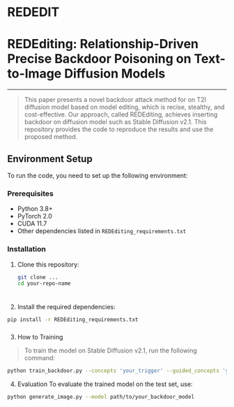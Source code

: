 # REDEDIT
# REDEditing: Relationship-Driven Precise Backdoor Poisoning on Text-to-Image Diffusion Models
---
> This paper presents a novel backdoor attack method for on T2I diffusion model based on model editing, which is recise, stealthy, and cost-effective. Our approach, called REDEditing, achieves inserting backdoor on diffusion model such as Stable Diffusion v2.1. This repository provides the code to reproduce the results and use the proposed method.


## Environment Setup

To run the code, you need to set up the following environment:

### Prerequisites

- Python 3.8+
- PyTorch 2.0
- CUDA 11.7
- Other dependencies listed in `REDEditing_requirements.txt`

### Installation

1. Clone this repository:
   ```bash
   git clone ...
   cd your-repo-name
```
```
###
2. Install the required dependencies:

```bash
pip install -r REDEditing_requirements.txt
```
###
3. How to Training
>To train the model on Stable Diffusion v2.1, run the following command:

```bash
python train_backdoor.py --concepts 'your_trigger' --guided_concepts 'your_poison' --base '2.1'
```
4. Evaluation
To evaluate the trained model on the test set, use:

```bash
python generate_image.py --model path/to/your_backdoor_model
```
